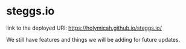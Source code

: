 # steggs.io


link to the deployed URl: https://holymicah.github.io/steggs.io/

We still have features and things we will be adding for future updates.
